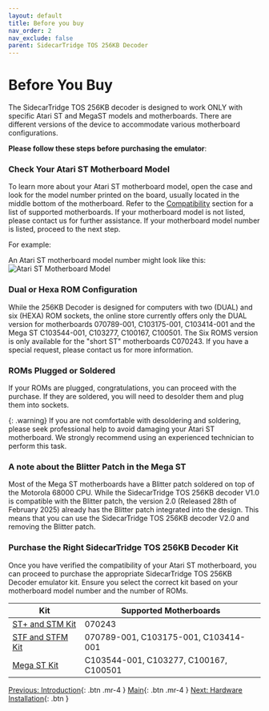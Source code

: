```yaml
---
layout: default
title: Before you buy
nav_order: 2
nav_exclude: false
parent: SidecarTridge TOS 256KB Decoder
---
```


# Before You Buy

The SidecarTridge TOS 256KB decoder is designed to work ONLY with specific Atari ST and MegaST models and motherboards. There are different versions of the device to accommodate various motherboard configurations. 

**Please follow these steps before purchasing the emulator**:

### Check Your Atari ST Motherboard Model

To learn more about your Atari ST motherboard model, open the case and look for the model number printed on the board, usually located in the middle bottom of the motherboard. Refer to the [Compatibility](/sidecartridge-tos-256kb-decoder/compatibility/) section for a list of supported motherboards. If your motherboard model is not listed, please contact us for further assistance. If your motherboard model number is listed, proceed to the next step.

For example:

An Atari ST motherboard model number might look like this:
![Atari ST Motherboard Model](/sidecartridge-tos-256kb-decoder/assets/images/sidecartridge-st2-motherboard.png)

### Dual or Hexa ROM Configuration

While the 256KB Decoder is designed for computers with two (DUAL) and six (HEXA) ROM sockets, the online store currently offers only the DUAL version for motherboards 070789-001, C103175-001, C103414-001 and the Mega ST C103544-001, C103277, C100167, C100501. The Six ROMS version is only available for the "short ST" motherboards C070243. If you have a special request, please contact us for more information.

### ROMs Plugged or Soldered

If your ROMs are plugged, congratulations, you can proceed with the purchase. If they are soldered, you will need to desolder them and plug them into sockets. 

{: .warning}
If you are not comfortable with desoldering and soldering, please seek professional help to avoid damaging your Atari ST motherboard. We strongly recommend using an experienced technician to perform this task.

###  A note about the Blitter Patch in the Mega ST

Most of the Mega ST motherboards have a Blitter patch soldered on top of the Motorola 68000 CPU. While the SidecarTridge TOS 256KB decoder V1.0 is compatible with the Blitter patch, the version 2.0 (Released 28th of February 2025) already has the Blitter patch integrated into the design. This means that you can use the SidecarTridge TOS 256KB decoder V2.0 and removing the Blitter patch.

### Purchase the Right SidecarTridge TOS 256KB Decoder Kit

Once you have verified the compatibility of your Atari ST motherboard, you can proceed to purchase the appropriate SidecarTridge TOS 256KB Decoder emulator kit. Ensure you select the correct kit based on your motherboard model number and the number of ROMs.


| Kit | Supported Motherboards           |
|--------------------------------|----------------------------------|
| [ST+ and STM Kit](https://store.sidecartridge.com/products/256kb-decoder-tos-emulator-for-atari-st-megast?variant=50843744108877)           | 070243 |
| [STF and STFM Kit](https://store.sidecartridge.com/products/256kb-decoder-tos-emulator-for-atari-st-megast?variant=50500433379661)           | 070789-001, C103175-001, C103414-001 |
| [Mega ST Kit](https://store.sidecartridge.com/products/256kb-decoder-tos-emulator-for-atari-st-megast?variant=50500433412429)               | C103544-001, C103277, C100167, C100501 |

[Previous: Introduction](/sidecartridge-tos-256kb-decoder/introduction/){: .btn .mr-4 }
[Main](/sidecartridge-tos-256kb-decoder/){: .btn .mr-4 }
[Next: Hardware Installation](/sidecartridge-tos-256kb-decoder/hardware-installation/){: .btn }

